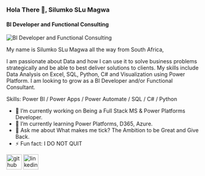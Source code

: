 ### Hola There 👋, Silumko SLu Magwa
#### BI Developer and Functional Consulting
![BI Developer and Functional Consulting](https://encrypted-tbn0.gstatic.com/images?q=tbn:ANd9GcS9jG5D4n8v6C8-MHncq-cDKG_RhwHp-9jpJw&usqp=CAU)

My name is Silumko SLu Magwa all the way from South Africa,

I am passionate about Data and how I can use it to solve business problems strategically and be able to best deliver solutions to clients. My skills include Data Analysis on Excel, SQL, Python, C# and Visualization using Power Platform. I am looking to grow as a BI Developer and/or Functional Consultant.

Skills: Power BI / Power Apps / Power Automate / SQL / C# / Python

- 🔭 I’m currently working on Being a Full Stack MS & Power Platforms Developer.  
- 🌱 I’m currently learning Power Platforms, D365, Azure. 
- 💬 Ask me about What makes me tick? The Ambition to be Great and Give Back. 
- ⚡ Fun fact: I DO NOT QUIT 


[<img src='https://cdn.jsdelivr.net/npm/simple-icons@3.0.1/icons/github.svg' alt='github' height='40'>](https://github.com/Silumko-Magwa)  [<img src='https://cdn.jsdelivr.net/npm/simple-icons@3.0.1/icons/linkedin.svg' alt='linkedin' height='40'>](https://www.linkedin.com/in/SilumkoMagwa/)  

